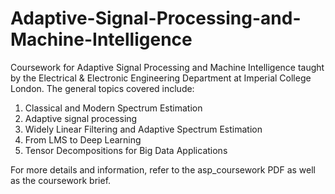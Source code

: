 # Adaptive-Signal-Processing-and-Machine-Intelligence

Coursework for Adaptive Signal Processing and Machine Intelligence taught by the Electrical & Electronic Engineering Department at Imperial College London. The general topics covered include:
1. Classical and Modern Spectrum Estimation
2. Adaptive signal processing
3. Widely Linear Filtering and Adaptive Spectrum Estimation
4. From LMS to Deep Learning
5. Tensor Decompositions for Big Data Applications

For more details and information, refer to the asp_coursework PDF as well as the coursework brief.
